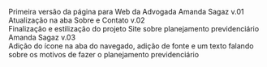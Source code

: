 Primeira versão da página para Web da Advogada Amanda Sagaz v.01
<br>
Atualização na aba Sobre e Contato v.02
<br>
Finalização e estilização do projeto Site sobre planejamento previdenciário Amanda Sagaz v.03
<br>
Adição do ícone na aba do navegado, adição de fonte e um texto falando sobre os motivos de fazer o planejamento previdenciário